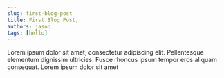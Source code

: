 ```yaml
---
slug: first-blog-post
title: First Blog Post,
authors: jason
tags: [hello]
---
```


Lorem ipsum dolor sit amet, consectetur adipiscing elit. Pellentesque elementum dignissim ultricies. Fusce rhoncus ipsum tempor eros aliquam consequat. Lorem ipsum dolor sit amet
